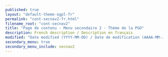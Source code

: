 ```yaml
---
published: true
layout: "default-theme-ogpl-fr"
permalink: "cont-secnav2-fr.html"
filename_root: "cont-secnav2"
title: "Page de contenu - Menu secondaire 2 - Thème de la PGO"
description: French description / Description en français
modified: "Date modified (YYYY-MM-DD) / Date de modification (AAAA-MM-JJ)"
secondary_menu: true
secondary_menu_include: secnav2
---
```


